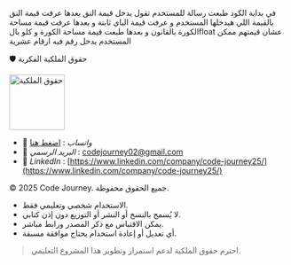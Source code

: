 في بداية الكود طبعت رسالة للمستخدم تقول يدخل قيمة النق بعدها عرفت قيمة النق بالقيمة اللي هيدخلها المستخدم و عرفت قيمة الباي ثابتة و بعدها عرفت قيمة مساحة الكورة بالقانون و بعدها طبعت قيمة مساحة الكورة  و كلو بالfloat عشان قيمتهم ممكن المستخدم يدخل رقم فيه ارقام عشرية


🛡 حقوق الملكية الفكرية  

<img src="https://res.cloudinary.com/dpl0kiz1a/image/upload/v1760872563/1_gjjb2a.png" alt="حقوق الملكية" width="100"/>  

- 💬 *واتساب* : [اضغط هنا](https://wa.me/201555303227)  
- 📩 *البريد الرسمي* : codejourney02@gmail.com  
- 💼 *LinkedIn* : [https://www.linkedin.com/company/code-journey25/](https://www.linkedin.com/company/code-journey25/)  

© 2025 Code Journey. جميع الحقوق محفوظة.  

- الاستخدام شخصي وتعليمي فقط.  
- لا يُسمح بالنسخ أو النشر أو التوزيع دون إذن كتابي.  
- يمكن الاقتباس مع ذكر المصدر ورابط مباشر.  
- أي تعديل أو إعادة استخدام يحتاج موافقة مسبقة.  

> احترم حقوق الملكية لدعم استمرار وتطوير هذا المشروع التعليمي.
